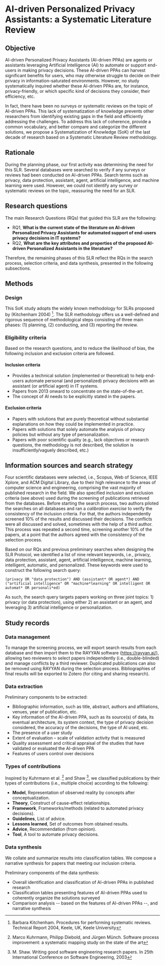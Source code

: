 # AI-driven Personalized Privacy Assistants: a Systematic Literature Review
## Objective
AI-driven Personalized Privacy Assistants (AI-driven PPAs) are agents or assistants leveraging Artificial Intelligence (AI) to automate or support end-users in making privacy decisions.
These AI-driven PPAs can harvest significant benefits for users, who may otherwise struggle to decide on their privacy in information-saturated environments.
However, no study systematically inquired whether these AI-driven PPAs are, for instance, privacy-friendly, or which specific kind of decisions they consider, their efficiency, etc.

In fact, there have been no surveys or systematic reviews on the topic of AI-driven PPAs.
This lack of systematization of knowledge prevents other researchers from identifying existing gaps in the field and efficiently addressing the challenges.
To address this lack of coherence, provide a common vocabulary, and better compare and categorize the different solutions, we propose a Systematization of Knowledge (SoK) of the last decade of research based on a Systematic Literature Review methodology.

## Rationale
During the planning phase, our first activity was determining the need for this SLR. Several databases were searched to verify if any surveys or reviews had been conducted on AI-driven PPAs.
Search terms such as privacy, data protection, assistant, agent, artificial intelligence, and machine learning were used.
However, we could not identify any survey or systematic reviews on the topic, reassuring the need for an SLR.


## Research questions
The main Research Questions (RQs) that guided this SLR are the following:
- RQ1, **What is the current state of the literature on AI-driven Personalized Privacy Assistants for automated support of end-users privacy decisions in IT systems?**
- RQ2, **What are the key attributes and properties of the proposed AI-driven Personalized Assistants in the literature?**

Therefore, the remaining phases of this SLR reflect the RQs in the search process, selection criteria, and data synthesis, presented in the following subsections.

## Methods
### Design
This SoK study adopts the widely known methodology for SLRs proposed by (Kitchenham 2004) [^1].
The SLR methodology offers us a well-defined and rigorous sequence of methodological steps consisting of three main phases: (1) planning, (2) conducting, and (3) reporting the review.

### Eligibility criteria
Based on the research questions, and to reduce the likelihood of bias, the following inclusion and exclusion criteria are followed.
#### Inclusion criteria
- Provides a technical solution (implemented or theoretical) to help end-users automate personal (and personalized) privacy decisions with an assistant (or artificial agent) in IT systems.
- Papers from 2013 onward to concentrate on the state-of-the-art.
- The concept of AI needs to be explicitly stated in the papers.

#### Exclusion criteria
- Papers with solutions that are purely theoretical without substantial explanations on how they could be implemented in practice.
- Papers with solutions that solely automate the analysis of privacy policies but without any type of personalization.
- Papers with poor scientific quality (e.g., lack objectives or research questions, the methodology is not described, the solution is insufficiently/vaguely described, etc.)

## Information sources and search strategy
Four scientific databases were selected, i.e., Scopus, Web of Science, IEEE Xplore, and ACM Digital Library, due to their high relevance to the areas of computer science and engineering, comprising the vast majority of published research in the field.
We also specified inclusion and exclusion criteria (see above) used during the screening of publications retrieved from the databases.
Before starting the search process, two authors piloted the searches on all databases and ran a *calibration exercise* to verify the consistency of the inclusion criteria.
For that, the authors independently screened 10\% of the results and discussed their decisions.
The conflicts were all discussed and solved, sometimes with the help of a third author.
This process was repeated a second time, screening another 10\% of the papers, at a point that the authors agreed with the consistency of the selection process.

Based on our RQs and previous preliminary searches when designing the SLR Protocol, we identified a list of nine relevant keywords, i.e., privacy, data protection, assistant, agent, artificial intelligence, machine learning, intelligent, automatic, and personalized. These keywords were used to construct the following search query:

`(privacy OR "data protection") AND (assistant* OR agent*) AND ("artificial intelligence" OR "machine*learning" OR intelligent OR automat* OR personali*ed)`

As such, the search query targets papers working on three joint topics: 1) privacy (or data protection), using either 2) an assistant or an agent, and leveraging 3) artificial intelligence or personalization.


## Study records
### Data management
To manage the screening process, we will export search results from each database and then import them to the RAYYAN software (https://rayyan.ai/), allowing two reviewers to select papers independently (i.e., double-blinded) and manage conflicts by a third reviewer.
Duplicated publications can also be removed using RAYYAN during the selection process.
Bibliographies of final results will be exported to Zotero (for citing and sharing research).

### Data extraction
Preliminary components to be extracted:
- Bibliographic information, such as title, abstract, authors and affiliations, venues, year of publication, etc.
- Key information of the AI-driven PPA, such as its source(s) of data, its eventual architecture, its system context, the type of privacy decision considered, the accuracy of the decisions, the type of AI used, etc.
- The presence of a user study
- Extent of evaluation – scale of validation activity that is measured
- Quality assessment and critical appraisal of the studies that have validated or evaluated the AI-driven PPA
- Features of users control over decisions

### Types of contributions
Inspired by Kuhrmann et al. [^2] and Shaw [^3], we classified publications by their types of contributions (i.e., multiple choice) according to the following:
- **Model**, Representation of observed reality by concepts after conceptualization.
- **Theory**, Construct of cause-effect relationships.
- **Framework**, Frameworks/methods (related to automated privacy decisions).
- **Guidelines**, List of advice.
- **Lessons learned**, Set of outcomes from obtained results.
- **Advice**, Recommendation (from opinion).
- **Tool**, A tool to automate privacy decisions.

### Data synthesis
We collate and summarize results into classification tables.
We compose a narrative synthesis for papers that meeting our inclusion criteria.

Preliminary components of the data synthesis:
- Overall identification and classification of AI-driven PPAs in published research
- Classification tables presenting features of AI-driven PPAs used to coherently organize the solutions surveyed
- Comparison analysis -- based on the features of AI-driven PPAs --, and narrative synthesis


[^1]: Barbara Kitchenham. Procedures for performing systematic reviews. Technical Report 2004, Keele, UK, Keele University
[^2]: Marco Kuhrmann, Philipp Diebold, and Jürgen Münch. Software process improvement: a systematic mapping study on the state of the art
[^3]: M. Shaw. Writing good software engineering research papers. In 25th International Conference on Software Engineering, 2003

